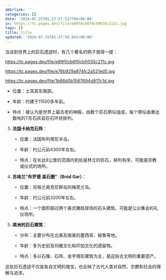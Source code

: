 ```yaml
---
abbrlink: ''
categories: []
date: '2024-07-25T01:27:57.527794+08:00'
in: https://tc.pages.dev/file/e89f0cb6f0cb0035c211c.jpg
tags: []
title: title
updated: '2024-07-25T01:27:58.841+08:00'
---
```

当谈到世界上的巨石遗迹时，有几个著名的例子值得一提：

https://tc.pages.dev/file/e89f0cb6f0cb0035c211c.jpg

https://tc.pages.dev/file/e76b929a874fc2a521ed5.jpg

https://tc.pages.dev/file/1b66d0b1567694d917c1d.jpg

   - 位置：土耳其东南部。

   - 年龄：约建于11500多年前。

   - 特点：被认为是世界上最古老的神殿，由数个巨石祭坛组成，每个祭坛由重达数吨的T形石灰岩巨石环状排列。



3. **法国卡纳克石阵**：

   - 位置：法国布列塔尼半岛。

   - 年龄：约公元前4300年左右。

   - 特点：在长达8公里的范围内到处是林立的巨石，排列有序，可能是宗教或仪式的场所。



4. **苏格兰“布罗德 盖石圈”（Bród Gar）**：

   - 位置：苏格兰奥克尼群岛的梅恩兰岛。

   - 年龄：约公元前3200年左右。

   - 特点：一个面积超过两个美式橄榄球场的石头建筑，可能是公众集会的礼仪场所。



5. **美洲的巨石建筑**：

   - 分布：主要分布在北美及南美的墨西哥、秘鲁等地。

   - 年龄：多为史前及玛雅文化和印加文化的遗留物。

   - 特点：多以石像、石阵、金字塔形建筑为主，是这些古文明的重要遗产。



这些巨石遗迹不仅是各自文明的瑰宝，也反映了古代人类对自然、宗教和社会的理解与追求。
